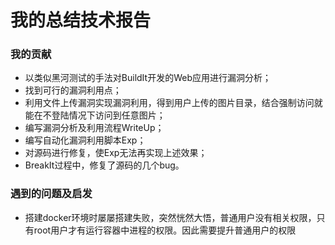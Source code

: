 # 我的总结技术报告

### 我的贡献

* 以类似黑河测试的手法对BuildIt开发的Web应用进行漏洞分析；
* 找到可行的漏洞利用点；
* 利用文件上传漏洞实现漏洞利用，得到用户上传的图片目录，结合强制访问就能在不登陆情况下访问到任意图片；
* 编写漏洞分析及利用流程WriteUp；
* 编写自动化漏洞利用脚本Exp；
* 对源码进行修复，使Exp无法再实现上述效果；
* BreakIt过程中，修复了源码的几个bug。

### 遇到的问题及启发

* 搭建docker环境时屡屡搭建失败，突然恍然大悟，普通用户没有相关权限，只有root用户才有运行容器中进程的权限。因此需要提升普通用户的权限
